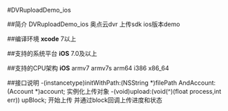 #DVRuploadDemo_ios

##简介
DVRuploadDemo_ios 奥点云dvr 上传sdk ios版本demo

##编译环境
**xcode** 7以上

##支持的系统平台
**iOS** 7.0及以上

##支持的CPU架构
**iOS** armv7 armv7s arm64 i386 x86_64  

##接口说明
-(instancetype)initWithPath:(NSString *)filePath AndAccount:(Account *)account;
实例化上传对象
-(void)upload:(void(^)(float process,int err)) upBlock;
开始上传 并通过block回调上传进度和状态
